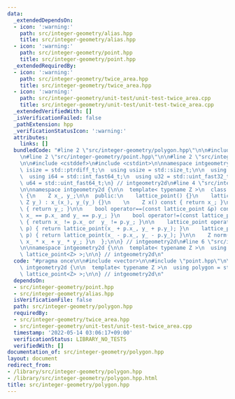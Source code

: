 ```yaml
---
data:
  _extendedDependsOn:
  - icon: ':warning:'
    path: src/integer-geometry/alias.hpp
    title: src/integer-geometry/alias.hpp
  - icon: ':warning:'
    path: src/integer-geometry/point.hpp
    title: src/integer-geometry/point.hpp
  _extendedRequiredBy:
  - icon: ':warning:'
    path: src/integer-geometry/twice_area.hpp
    title: src/integer-geometry/twice_area.hpp
  - icon: ':warning:'
    path: src/integer-geometry/unit-test/unit-test-twice_area.cpp
    title: src/integer-geometry/unit-test/unit-test-twice_area.cpp
  _extendedVerifiedWith: []
  _isVerificationFailed: false
  _pathExtension: hpp
  _verificationStatusIcon: ':warning:'
  attributes:
    links: []
  bundledCode: "#line 2 \"src/integer-geometry/polygon.hpp\"\n\n#include <vector>\n\
    \n#line 2 \"src/integer-geometry/point.hpp\"\n\n#line 2 \"src/integer-geometry/alias.hpp\"\
    \n\n#include <cstddef>\n#include <cstdint>\n\nnamespace intgeometry2d {\n  using\
    \ isize = std::ptrdiff_t;\n  using usize = std::size_t;\n\n  using i32 = std::int_fast32_t;\n\
    \  using i64 = std::int_fast64_t;\n  using u32 = std::uint_fast32_t;\n  using\
    \ u64 = std::uint_fast64_t;\n} // intgeometry2d\n#line 4 \"src/integer-geometry/point.hpp\"\
    \n\nnamespace intgeometry2d {\n\n  template< typename Z >\n  class lattice_point\
    \ {\n    Z x_, y_;\n\n  public:\n    lattice_point() {}\n    lattice_point(Z x_,\
    \ Z y_) : x_(x_), y_(y_) {}\n    \n    Z x() const { return x_; }\n    Z y() const\
    \ { return y_; }\n\n    bool operator==(const lattice_point &p) const { return\
    \ x_ == p.x_ and y_ == p.y_; }\n    bool operator!=(const lattice_point &p) const\
    \ { return x_ != p.x_ or  y_ != p.y_; }\n\n    lattice_point operator+(lattice_point\
    \ p) { return lattice_point(x_ + p.x_, y_ + p.y_); }\n    lattice_point operator-(lattice_point\
    \ p) { return lattice_point(x_ - p.x_, y_ - p.y_); }\n\n    Z norm() const { return\
    \ x_ * x_ + y_ * y_; }\n  };\n\n} // intgeometry2d\n#line 6 \"src/integer-geometry/polygon.hpp\"\
    \n\nnamespace intgeometry2d {\n\n  template< typename Z >\n  using polygon = std::vector<\
    \ lattice_point<Z> >;\n\n} // intgeometry2d\n"
  code: "#pragma once\n\n#include <vector>\n\n#include \"point.hpp\"\n\nnamespace\
    \ intgeometry2d {\n\n  template< typename Z >\n  using polygon = std::vector<\
    \ lattice_point<Z> >;\n\n} // intgeometry2d\n"
  dependsOn:
  - src/integer-geometry/point.hpp
  - src/integer-geometry/alias.hpp
  isVerificationFile: false
  path: src/integer-geometry/polygon.hpp
  requiredBy:
  - src/integer-geometry/twice_area.hpp
  - src/integer-geometry/unit-test/unit-test-twice_area.cpp
  timestamp: '2022-05-14 03:06:17+09:00'
  verificationStatus: LIBRARY_NO_TESTS
  verifiedWith: []
documentation_of: src/integer-geometry/polygon.hpp
layout: document
redirect_from:
- /library/src/integer-geometry/polygon.hpp
- /library/src/integer-geometry/polygon.hpp.html
title: src/integer-geometry/polygon.hpp
---
```

